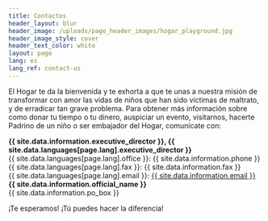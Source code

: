 ```yaml
---
title: Contactos
header_layout: blur
header_image: /uploads/page_header_images/hogar_playground.jpg
header_image_style: cover
header_text_color: white
layout: page
lang: es
lang_ref: contact-us
---
```

El Hogar te da la bienvenida y te exhorta a que te unas a nuestra misión de transformar con amor las vidas de niños que han sido víctimas de maltrato, y de erradicar tan grave problema. Para obtener más información sobre como donar tu tiempo o tu dinero, auspiciar un evento, visitarnos, hacerte Padrino de un niño o ser embajador del Hogar, comunícate con:

<div class="is-size-4 is-cursive">
  <b>
    {{ site.data.information.executive_director }}, {{ site.data.languages[page.lang].executive_director }}
  </b>
</div>
<div>
  {{ site.data.languages[page.lang].office }}: {{ site.data.information.phone }}
</div>
<div>
  {{ site.data.languages[page.lang].fax }}: {{ site.data.information.fax }}
</div>
<div>
  {{ site.data.languages[page.lang].email }}: <a href="mailto:{{ site.data.information.email }}">{{ site.data.information.email }}</a>
</div>

<div class="mt-1 is-size-4 is-cursive">
  <b>
    {{ site.data.information.official_name }}
  </b>
</div>
<div>
  {{ site.data.information.po_box }}
</div>

¡Te esperamos! ¡Tú puedes hacer la diferencia!

